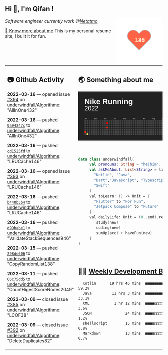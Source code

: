 <h2> Hi 👋, I'm Qifan ! </h2>
<a href="https://github.com/underwindfall/iBeats"><img align="right" width="150px" src="https://raw.githubusercontent.com/underwindfall/iBeats/main/files/heart.svg"/></a>
<p><em>Software engineer currently work @<a href="https://www.netatmo.com">Netatmo</a></em></p>
<p><a href="https://qifanyang.com/resume" target="_blank"> 🔭 Know more about me</a> This is my personal resume site, I built it for fun.</p>
<table><tr><td valign="top" rowspan="2">

 ## 📷 Github Activity
 <!-- githubActivity starts -->
  **2022-03-16** — opened issue [#394](https://api.github.com/repos/underwindfall/Algorithme/issues/394) on [underwindfall/Algorithme](https://api.github.com/repos/underwindfall/Algorithme): "AllInOne432"

  **2022-03-16** — pushed [`0a94247c`](https://github.com/underwindfall/Algorithme/commit/0a94247c3ff4d4417f471c1e5145f3e5154d766e) to [underwindfall/Algorithme](https://api.github.com/repos/underwindfall/Algorithme): "AllInOne432"

  **2022-03-16** — pushed [`cd1525fd`](https://github.com/underwindfall/Algorithme/commit/cd1525fd5b0cad4b34b1ca3b3cdf6030d3fd6882) to [underwindfall/Algorithme](https://api.github.com/repos/underwindfall/Algorithme): "LRUCache146"

  **2022-03-16** — opened issue [#393](https://api.github.com/repos/underwindfall/Algorithme/issues/393) on [underwindfall/Algorithme](https://api.github.com/repos/underwindfall/Algorithme): "LRUCache146"

  **2022-03-16** — pushed [`b440b3b4`](https://github.com/underwindfall/Algorithme/commit/b440b3b47ecd631d12ba22649514b3faf4d7f72f) to [underwindfall/Algorithme](https://api.github.com/repos/underwindfall/Algorithme): "LRUCache146"

  **2022-03-16** — pushed [`d99babe1`](https://github.com/underwindfall/Algorithme/commit/d99babe1f245d010f1cfc4c3ed494d9c6b07e0b6) to [underwindfall/Algorithme](https://api.github.com/repos/underwindfall/Algorithme): "ValidateStackSequences946"

  **2022-03-15** — pushed [`298de606`](https://github.com/underwindfall/Algorithme/commit/298de6062e1d5487dafe179fd7f6fd5d73e25929) to [underwindfall/Algorithme](https://api.github.com/repos/underwindfall/Algorithme): "CopyRandomList138"

  **2022-03-11** — pushed [`66c75dd5`](https://github.com/underwindfall/Algorithme/commit/66c75dd5f9e760882269bf02f1eb5bea12fa7707) to [underwindfall/Algorithme](https://api.github.com/repos/underwindfall/Algorithme): "CountHigestScoreNodes2049"

  **2022-03-09** — closed issue [#385](https://api.github.com/repos/underwindfall/Algorithme/issues/385) on [underwindfall/Algorithme](https://api.github.com/repos/underwindfall/Algorithme): "LCOF38"

  **2022-03-09** — closed issue [#392](https://api.github.com/repos/underwindfall/Algorithme/issues/392) on [underwindfall/Algorithme](https://api.github.com/repos/underwindfall/Algorithme): "DeleteDuplicates82"
 <!-- githubActivity ends -->
 </td><td valign="top">

 ## 🌏 Something about me
 <!-- profile starts -->
 <a href="https://github.com/underwindfall" width="100%">
   <img src="https://github.com/underwindfall/GitHubPoster/blob/main/examples/nike.svg"/>
 </a>
 <br/>
 <br/>
 <br/>

 ```kotlin
 data class underwindfall(
      val pronouns: String = "he|him",
      val askMeAbout: List<String> = listOf(
        "Kotlin", "Java",
        "Dart","Javascript", "Typescript",
        "Swift"
      )
      val toLearn: () -> Unit = {
        "Flutter" to "For Fun",
        "Jetpack Compose" to "Future"
      }
      val dailyLife: Unit = (0..end).reduce { acc, new ->
         study(new)
         coding(new)
         sumUp(acc) + haveFun(new)
      }
 )
 ```
 <!-- profile ends -->
 </td></tr><tr><td valign="top">

 ## 🏊‍♂️ <a href="https://gist.github.com/underwindfall/377ee88ba1fabd1e93516e48ca9c61eb" target="_blank">Weekly Development Breakdown</a>
  <!-- codeTime starts -->
  ```text
    Kotlin      19 hrs 46 mins  ■■■■■■■■■■■■■■■■■▦□□□□□□  59.2%
    Java         11 hrs 3 mins  ■■■■■■■■■■■▥□□□□□□□□□□□□  33.1%
    XML           1 hr 12 mins  ■■■■◱□□□□□□□□□□□□□□□□□□□   3.6%
    JSON               24 mins  ■■■▦□□□□□□□□□□□□□□□□□□□□   1.2%
    shellscript        15 mins  ■■■▦□□□□□□□□□□□□□□□□□□□□   0.8%
    Markdown           13 mins  ■■■▦□□□□□□□□□□□□□□□□□□□□   0.7%
  ```
  <!-- codeTime starts -->
  </td></tr></table>